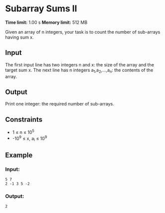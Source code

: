 # Subarray Sums II
**Time limit:** 1.00 s **Memory limit:** 512 MB

Given an array of n integers, your task is to count the number of sub-arrays having sum x.

## Input

The first input line has two integers n and x: the size of the array and the target sum x.
The next line has n integers a<sub>1</sub>,a<sub>2</sub>,...,a<sub>n</sub>: the contents of the array.

## Output
Print one integer: the required number of sub-arrays.

## Constraints

- 1 &le; n &le;  10<sup>5</sup>
- -10<sup>9</sup> &le; x, a<sub>i</sub> &le;  10<sup>9</sup>



## Example
### Input:
```
5 7
2 -1 3 5 -2
```
### Output:
```
2
```  
